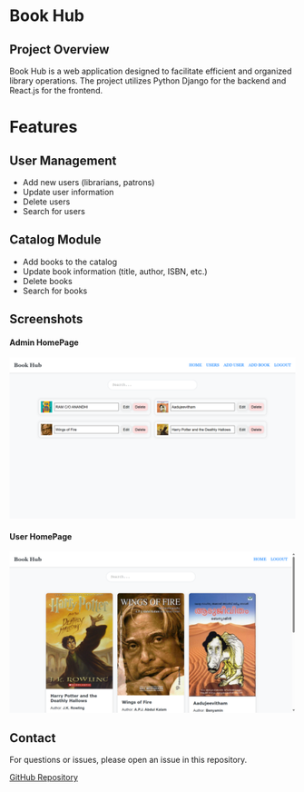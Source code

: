 # Book Hub

## Project Overview
Book Hub is a web application designed to facilitate efficient and organized library operations. The project utilizes Python Django for the backend and React.js for the frontend. 

# Features
## User Management
- Add new users (librarians, patrons)
- Update user information
- Delete users
- Search for users

## Catalog Module
- Add books to the catalog
- Update book information (title, author, ISBN, etc.)
- Delete books
- Search for books

## Screenshots

#### Admin HomePage
![Book Hub](/screenshot/admin%20home.png)
#### User HomePage
![Book Hub](/screenshot/user%20home.png)

## Contact
For questions or issues, please open an issue in this repository. 

[GitHub Repository](https://github.com/melbinproy2003/Book-Hub)
